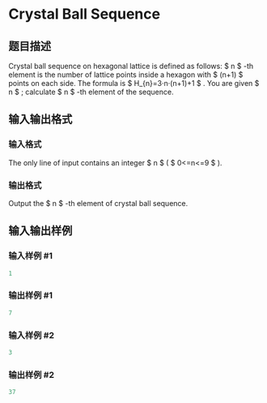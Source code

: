 # Crystal Ball Sequence

## 题目描述

Crystal ball sequence on hexagonal lattice is defined as follows: $ n $ -th element is the number of lattice points inside a hexagon with $ (n+1) $ points on each side. The formula is $ H_{n}=3·n·(n+1)+1 $ . You are given $ n $ ; calculate $ n $ -th element of the sequence.

## 输入输出格式

### 输入格式

The only line of input contains an integer $ n $ ( $ 0<=n<=9 $ ).

### 输出格式

Output the $ n $ -th element of crystal ball sequence.

## 输入输出样例

### 输入样例 #1

```cpp
1

```
### 输出样例 #1

```cpp
7

```
### 输入样例 #2

```cpp
3

```
### 输出样例 #2

```cpp
37

```
